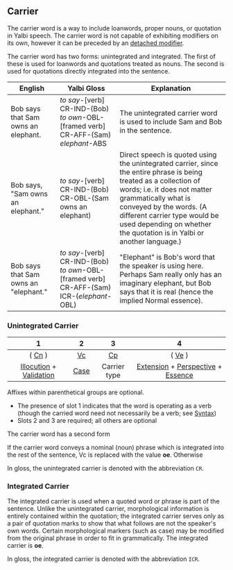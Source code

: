 ## Carrier

The carrier word is a way to include loanwords, proper nouns, or quotation in Yalbi speech. The carrier word is not capable of exhibiting modifiers on its own, however it can be preceded by an [detached modifier](#detached-modifier).

The carrier word has two forms: unintegrated and integrated. The first of these is used for loanwords and quotations treated as nouns. The second is used for quotations directly integrated into the sentence.

| English                               | Yalbi Gloss                                                                               | Explanation                                                                                                                                                                                                                                                                                                  |
|---------------------------------------|-------------------------------------------------------------------------------------------|--------------------------------------------------------------------------------------------------------------------------------------------------------------------------------------------------------------------------------------------------------------------------------------------------------------|
| Bob says that Sam owns an elephant.   | _to say_-[verb] CR-IND-(Bob) _to own_-OBL-[framed verb] CR-AFF-(Sam) _elephant_-ABS       | The unintegrated carrier word is used to include Sam and Bob in the sentence.                                                                                                                                                                                                                                |
| Bob says, "Sam owns an elephant."     | _to say_-[verb] CR-IND-(Bob) CR-OBL-(Sam owns an elephant)                                | Direct speech is quoted using the unintegrated carrier, since the entire phrase is being treated as a collection of words; i.e. it does not matter grammatically what is conveyed by the words. (A different carrier type would be used depending on whether the quotation is in Yalbi or another language.) |
| Bob says that Sam owns an "elephant." | _to say_-[verb] CR-IND-(Bob) _to own_-OBL-[framed verb] CR-AFF-(Sam) ICR-(_elephant_-OBL) | "Elephant" is Bob's word that the speaker is using here. Perhaps Sam really only has an imaginary elephant, but Bob says that it is real (hence the implied Normal essence).                                                                                                                                 |

### Unintegrated Carrier

|                                        1                                        |              2              |          3          |                                                         4                                                          |
|:-------------------------------------------------------------------------------:|:---------------------------:|:-------------------:|:------------------------------------------------------------------------------------------------------------------:|
|                             ( [Cn](affixes.md#cn) )                             | [Vc](affixes.md#vc-and-cvc) | [Cp](affixes.md#cp) |                                              ( [Ve](affixes.md#ve) )                                               |
| [Illocution](morphology.md#illocution) + [Validation](morphology.md#validation) | [Case](morphology.md#case)  |    Carrier type     | [Extension](morphology.md#extension) + [Perspective](morphology.md#perspective) + [Essence](morphology.md#essence) |

Affixes within parenthetical groups are optional.

* The presence of slot 1 indicates that the word is operating as a verb (though the carried word need not necessarily be a verb; see [Syntax](syntax.md))
* Slots 2 and 3 are required; all others are optional

The carrier word has a second form

If the carrier word conveys a nominal (noun) phrase which is integrated into the rest of the sentence, Vc is replaced with the value **oe**. Otherwise

In gloss, the unintegrated carrier is denoted with the abbreviation `CR`.

### Integrated Carrier

The integrated carrier is used when a quoted word or phrase is part of the sentence. Unlike the unintegrated carrier, morphological information is entirely contained within the quotation; the integrated carrier serves only as a pair of quotation marks to show that what follows are not the speaker's own words. Certain morphological markers (such as case) may be modified from the original phrase in order to fit in grammatically. The integrated carrier is **oe**.

In gloss, the integrated carrier is denoted with the abbreviation `ICR`.
